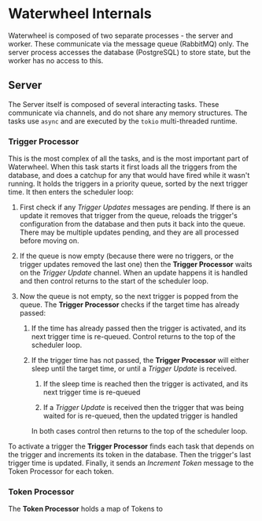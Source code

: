 Waterwheel Internals
====================

Waterwheel is composed of two separate processes - the server and worker.
These communicate via the message queue (RabbitMQ) only. The server process 
accesses the database (PostgreSQL) to store state, but the worker has no 
access to this.

## Server

The Server itself is composed of several interacting tasks. These 
communicate via channels, and do not share any memory structures.
The tasks use `async` and are executed by the `tokio` multi-threaded runtime.

### Trigger Processor

This is the most complex of all the tasks, and is the most important part of 
Waterwheel.  When this task starts it first loads all the triggers from 
the database, and does a catchup for any that would have fired while it 
wasn't running. It holds the triggers in a priority queue, sorted by the 
next trigger time.  It then enters the scheduler loop:

1. First check if any *Trigger Updates* messages are pending.
   If there is an update it removes that trigger from the queue, reloads 
   the trigger's configuration from the database and then puts it back into the 
   queue. There may be multiple updates pending, and they are all processed 
   before moving on.
   
1. If the queue is now empty (because there were no triggers, or the trigger 
   updates removed the last one) then the **Trigger Processor** waits on the 
   *Trigger Update* channel. When an update happens it is handled and then 
   control returns to the start of the scheduler loop.
   
1. Now the queue is not empty, so the next trigger is popped from the queue. 
   The **Trigger Processor** checks if the target time has already passed:
   
    1. If the time has already passed then the trigger is activated, and its 
       next trigger time is re-queued. Control returns to the top of the 
       scheduler loop.
   
    1. If the trigger time has not passed, the **Trigger Processor** will either
       sleep until the target time, or until a *Trigger Update* is received.
        
        1. If the sleep time is reached then the trigger is activated, and its 
           next trigger time is re-queued
          
        1. If a *Trigger Update* is received then the trigger that was being 
           waited for is re-queued, then the updated trigger is handled
           
       In both cases control then returns to the top of the scheduler loop.
    

To activate a trigger the **Trigger Processor** finds each task that depends on 
the trigger and increments its token in the database. Then the trigger's last
trigger time is updated. Finally, it sends an *Increment Token* message to 
the Token Processor for each token.


### Token Processor

The **Token Processor** holds a map of Tokens to 